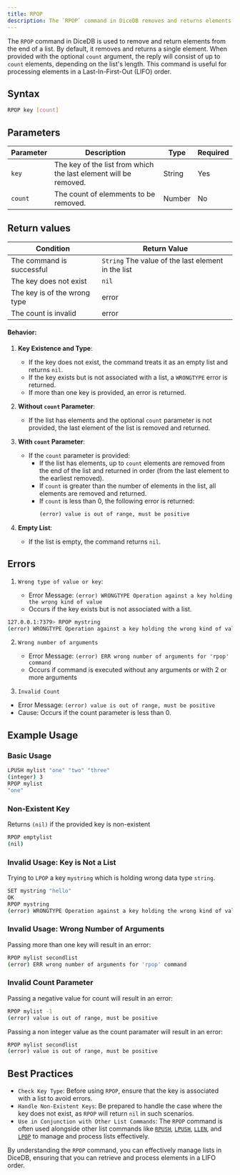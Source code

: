 ```yaml
---
title: RPOP
description: The `RPOP` command in DiceDB removes and returns elements from the end of a list. When provided with the optional `count` argument, the reply will consist of up to `count` elements, depending on the list's length. It is commonly used for processing elements in Last-In-First-Out (LIFO) order.
---
```


The `RPOP` command in DiceDB is used to remove and return elements from the end of a list. By default, it removes and returns a single element. When provided with the optional `count` argument, the reply will consist of up to `count` elements, depending on the list's length. This command is useful for processing elements in a Last-In-First-Out (LIFO) order.

## Syntax

```bash
RPOP key [count]
```

## Parameters

| Parameter | Description                                                      | Type   | Required |
| --------- | ---------------------------------------------------------------- | ------ | -------- |
| `key`     | The key of the list from which the last element will be removed. | String | Yes      |
| `count`   | The count of elemments to be removed.                            | Number | No       |

## Return values

| Condition                    | Return Value                                       |
| ---------------------------- | -------------------------------------------------- |
| The command is successful    | `String` The value of the last element in the list |
| The key does not exist       | `nil`                                              |
| The key is of the wrong type | error                                              |
| The count is invalid         | error                                              |


#### Behavior:

1. **Key Existence and Type**:
   - If the key does not exist, the command treats it as an empty list and returns `nil`.
   - If the key exists but is not associated with a list, a `WRONGTYPE` error is returned.
   - If more than one key is provided, an error is returned.

2. **Without `count` Parameter**:
   - If the list has elements and the optional `count` parameter is not provided, the last element of the list is removed and returned.

3. **With `count` Parameter**:
   - If the `count` parameter is provided:
     - If the list has elements, up to `count` elements are removed from the end of the list and returned in order (from the last element to the earliest removed).
     - If `count` is greater than the number of elements in the list, all elements are removed and returned.
     - If `count` is less than 0, the following error is returned:
       ```bash
       (error) value is out of range, must be positive
       ```

4. **Empty List**:
   - If the list is empty, the command returns `nil`.



## Errors

1. `Wrong type of value or key`:

   - Error Message: `(error) WRONGTYPE Operation against a key holding the wrong kind of value`
   - Occurs if the key exists but is not associated with a list.

```bash
127.0.0.1:7379> RPOP mystring
(error) WRONGTYPE Operation against a key holding the wrong kind of value
```

2. `Wrong number of arguments`

   - Error Message: `(error) ERR wrong number of arguments for 'rpop' command`
   - Occurs if command is executed without any arguments or with 2 or more arguments

 3. `Invalid Count`

   - Error Message: `(error) value is out of range, must be positive`
   - Cause: Occurs if the count parameter is less than 0.    

## Example Usage

### Basic Usage

```bash
LPUSH mylist "one" "two" "three"
(integer) 3
RPOP mylist
"one"
```

### Non-Existent Key

Returns `(nil)` if the provided key is non-existent

```bash
RPOP emptylist
(nil)
```

### Invalid Usage: Key is Not a List

Trying to `LPOP` a key `mystring` which is holding wrong data type `string`.

```bash
SET mystring "hello"
OK
RPOP mystring
(error) WRONGTYPE Operation against a key holding the wrong kind of value
```

### Invalid Usage: Wrong Number of Arguments

Passing more than one key will result in an error:

```bash
RPOP mylist secondlist
(error) ERR wrong number of arguments for 'rpop' command
```

### Invalid Count Parameter

Passing a negative value for count will result in an error:

```bash
RPOP mylist -1
(error) value is out of range, must be positive
```

Passing a non integer value as the count paramater will result in an error:

```bash
RPOP mylist secondlist
(error) value is out of range, must be positive
```


## Best Practices

- `Check Key Type`: Before using `RPOP`, ensure that the key is associated with a list to avoid errors.
- `Handle Non-Existent Keys`: Be prepared to handle the case where the key does not exist, as `RPOP` will return `nil` in such scenarios.
- `Use in Conjunction with Other List Commands`: The `RPOP` command is often used alongside other list commands like [`RPUSH`](/commands/rpush), [`LPUSH`](/commands/lpush), [`LLEN`](/commands/llen), and [`LPOP`](/commands/lpop) to manage and process lists effectively.

By understanding the `RPOP` command, you can effectively manage lists in DiceDB, ensuring that you can retrieve and process elements in a LIFO order.
